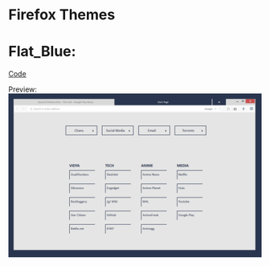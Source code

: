 # Firefox Themes


Flat_Blue:
=============

[Code](https://github.com/Bokagha/Firefox_Themes/blob/master/Firefox-CSS) 

Preview: 
![Alt text](/Previews/firefox-theme-preview.png)
